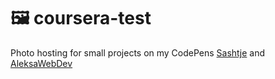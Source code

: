 # :framed_picture: coursera-test
Photo hosting for small projects on my CodePens [Sashtje](https://codepen.io/sashtje/) and [AleksaWebDev](https://codepen.io/AleksaWebDev/)
